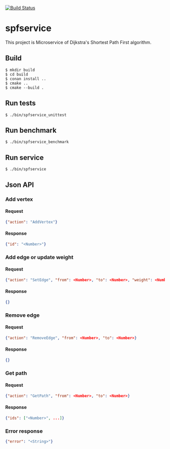 [![Build Status](https://travis-ci.com/bonewell/spfservice.svg?branch=master)](https://travis-ci.com/bonewell/spfservice)

# spfservice
This project is Microservice of Dijkstra's Shortest Path First algorithm.

## Build
```Shell
$ mkdir build
$ cd build
$ conan install ..
$ cmake ..
$ cmake --build .
```

## Run tests
```Shell
$ ./bin/spfservice_unittest
```

## Run benchmark
```Shell
$ ./bin/spfservice_benchmark
```

## Run service
```Shell
$ ./bin/spfservice
```

## Json API
### Add vertex
#### Request
```Json
{"action": "AddVertex"}
```

#### Response
```Json
{"id": "<Number>"}
```

### Add edge or update weight
#### Request
```Json
{"action": "SetEdge", "from": <Number>, "to": <Number>, "weight": <Number>}
```

#### Response
```Json
{}
```

### Remove edge
#### Request
```Json
{"action": "RemoveEdge", "from": <Number>, "to": <Number>}
```

#### Response
```Json
{}
```

### Get path
#### Request
```Json
{"action": "GetPath", "from": <Number>, "to": <Number>}
```

#### Response
```Json
{"ids": ["<Number>", ...]}
```

### Error response
```Json
{"error": "<String>"}
```
